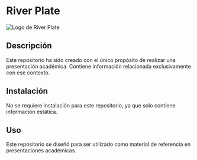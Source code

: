 # River Plate

![Logo de River Plate](img/logo.png)


## Descripción

Este repositorio ha sido creado con el único propósito de realizar una presentación académica. Contiene información relacionada exclusivamente con ese contexto.

## Instalación

No se requiere instalación para este repositorio, ya que solo contiene información estática.

## Uso

Este repositorio se diseñó para ser utilizado como material de referencia en presentaciones académicas.


